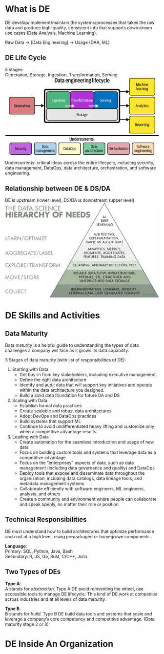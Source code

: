 # What is DE
DE develop/implement/maintain the systems/processes that takes the raw data and produce high-quality, consistent info that supports downstream use cases (Data Analysis, Machine Learning).

Raw Data -> [Data Engineering] -> Usage (DAA, ML)

## DE Life Cycle
5 stages:  
Generation, Storage, Ingestion, Transformation, Serving
![de-life-cycle](5b6bd186-8aa5-4b57-bf94-6703bf5c0679.png)

Undercurrents: critical ideas across the entire lifecycle, including security, data management, DataOps, data architecture, orchestration, and software engineering.

## Relationship between DE & DS/DA
DE is upstream (lower level), DS/DA is downstream (upper level)
![alt text](b072f293-f9f8-4606-b96e-1fec3a77c70d.png)

# DE Skills and Activities
## Data Maturity
Data maturity is a helpful guide to understanding the types of data challenges a company will face as it grows its data capability.

3 Stages of data maturity (with list of responsibilities of DE):  
1. Starting with Data
    - Get buy-in from key stakeholders, including executive management.
    - Define the right data architecture
    - Identify and audit data that will support key initiatives and operate within the data architecture you designed.
    - Build a solid data foundation for future DA and DS
2. Scaling with Data
    - Establish formal data practices
    - Create scalable and robust data architectures
    - Adopt DevOps and DataOps practices
    - Build systems that support ML
    - Continue to avoid undifferentiated heavy lifting and customize only when a competitive advantage results
3. Leading with Data
    - Create automation for the seamless introduction and usage of new data
    - Focus on building custom tools and systems that leverage data as a competitive advantage
    - Focus on the “enterprisey” aspects of data, such as data management (including data governance and quality) and DataOps
    - Deploy tools that expose and disseminate data throughout the organization, including data catalogs, data lineage tools, and metadata management systems
    - Collaborate efficiently with software engineers, ML engineers, analysts, and others
    - Create a community and environment where people can collaborate and speak openly, no matter their role or position

## Technical Responsibilities
DE must understand how to build architectures that optimize performance and cost at a high level, using prepackaged or homegrown components. 

**Language**:  
Primary: SQL, Python, Java, Bash  
Secondary: R, JS, Go, Rust, C/C++, Julia

## Two Types of DEs
**Type A**:  
A stands for *abstraction*. Type A DE avoid reinventing the wheel, use accessible tools to manage DE lifecycle. This kind of DE work at companies across industries and at all levels of data maturity.

**Type B**:  
B stands for *build*. Type B DE build data tools and systems that scale and leverage a company’s core competency and competitive advantage. (Data maturity stage 2 or 3)

# DE Inside An Organization
